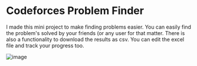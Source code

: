 # Codeforces Problem Finder
I made this mini project to make finding problems easier. You can easily find the problem's solved by your friends (or any user for that matter. There is also a functionality to download the results as csv.
You can edit the excel file and track your progress too.

![image](https://github.com/user-attachments/assets/8c6b175d-14c0-478b-ad1d-ec200713cc2b)

